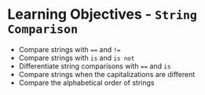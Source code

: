 # **Learning Objectives - `String Comparison`**
- Compare strings with `==` and `!=`
- Compare strings with `is` and `is not`
- Differentiate string comparisons with `==` and `is`
- Compare strings when the capitalizations are different
- Compare the alphabetical order of strings